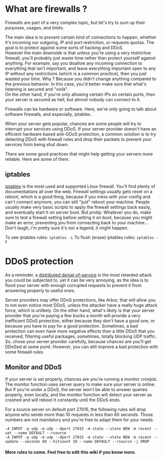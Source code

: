 # What are firewalls ?

Firewalls are part of a very complex topic, but let's try to sum up their purposes, usages, and limits.

The main idea is to prevent certain kind of connections to happen, whether it's incoming our outgoing, IP and port restriction, or requests quotas. The goal is to protect against some sorts of hacking and DDoS.  
However the main downside is that unless you're using a very restrictive firewall, you'll probably just waste time rather than protect yourself against anything. For example, say you disallow any incoming connection to everything that isn't important, and leave everything important open to any IP without any restrictions (which is a common practice), then you just wasted your time. Why ? Because you didn't change anything compared to the previous behavior. In this case, you'd better make sure that what's listening is secured and "voilà".  
On the other hand, if you're only allowing certain IPs on certain ports, then your server is secured as hell, but almost nobody can connect to it.

Firewalls can be hardware or software. Here, we're only going to talk about software firewalls, and especially, iptables.

When your server gets popular, chances are some people will try to interrupt your services using DDoS. If your server provider doesn't have an efficient hardware based anti-DDoS protection, a common solution is to try detecting DDoS with firewall rules and drop their packets to prevent your services from being shut down.

There are some good practices that might help getting your servers more reliable. Here are some of them. 


## iptables

[iptables](http://ipset.netfilter.org/iptables.man.html) is the most used and supported Linux firewall. You'll find plenty of documentations all over the web. Firewall settings usually gets reset on a reboot, which is a good thing, because if you mess with your config and can't connect anymore, you can still "just" reboot your machine. People usually make very basic scripts to apply the firewall settings back easily, and eventually start it on server boot. But protip: Whatever you do, make sure to test a firewall setting before setting it on boot, because you might make an error, preventing you from connecting back to your machine... Don't laugh, i'm pretty sure it's not a legend, it might happen.

To see iptables rules: `iptables -L`
To flush (erase) iptables rules: `iptables -F`

# DDoS protection

As a reminder, a [distributed denial-of-service](https://en.wikipedia.org/wiki/Denial-of-service_attack) is the most retarded attack you could be subjected to, yet it can be very annoying, as the idea is to flood your server with enough  corrupted requests to prevent it from answering properly to useful ones.

Server providers may offer DDoS protections, like Arbor, that will allow you to not even notice most DDoS, unless the attacker have a really huge attack force, which is unlikely. On the other hand, what's likely is that your server provider that you're paying a few bucks a month will provide a very inefficient DDoS protection, either because they don't have a good one, or because you have to pay for a good protection. Sometimes, a bad protection can even have more negative effects than a little DDoS that you received, filtering useful packages, sometimes, totally blocking UDP traffic. So, chose your server provider carefully, because chances are you'll get DDoSed at some point. However, you can still improve a bad protection with some firewall rules.

## Monitor and DDoS
If your server is set properly, chances are you're running a monitor cronjob.  
The monitor function uses server query to make sure your server is online. But if you're under a DDoS, the server won't be able to answer queries properly, even locally, and the monitor function will detect your server as crashed and will reboot it constantly until the DDoS ends.

For a source server on default port 27015, the following rules will drop anyone who sends more than 10 requests in less than 60 seconds. Those numbers are not mandatory and you're free to adapt them for your needs.
````
-A INPUT -p udp -m udp --dport 27015 -m state --state NEW -m recent --set --name DEFAULT --rsource
-A INPUT -p udp -m udp --dport 27015 -m state --state NEW -m recent --update --seconds 60 --hitcount 10 --name DEFAULT --rsource -j DROP
````


#### More rules to come. Feel free to edit this wiki if you know more.